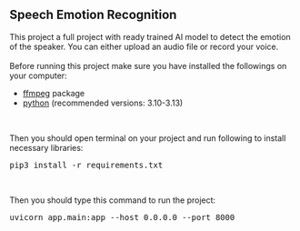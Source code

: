 <h2>Speech Emotion Recognition</h2>

This project a full project with ready trained AI model to detect the emotion of the speaker. You can either upload an audio file or record your voice.<br><br>
Before running this project make sure you have installed the followings on your computer:<br>
<ul>
<li><a href="https://www.ffmpeg.org/download.html">ffmpeg</a> package</li>
<li><a href="https://www.python.org/">python</a> (recommended versions: 3.10-3.13)</li>
</ul>
<br>

Then you should open terminal on your project and run following to install necessary libraries:
<pre>pip3 install -r requirements.txt</pre>
<br>

Then you should type this command to run the project:
<pre>uvicorn app.main:app --host 0.0.0.0 --port 8000</pre>
